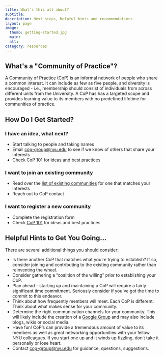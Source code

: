 ```yaml
---
title: What's this all about?
subtitle: 
description: Next steps, helpful hints and recommendations
layout: page
image:
  thumb: getting-started.jpg
  main:
  alt:
category: resources
---
```


## What's a "Community of Practice"?

A Community of Practice (CoP) is an informal network of people who share a common interest. It can include as few as five people, and diversity is encouraged - i.e., membership should consist of individuals from across different units from the University. A CoP has has a targeted scope and provides learning value to its members with no predefined lifetime for communities of practice.

## How Do I Get Started?

### I have an idea, what next?

* Start talking to people and taking names
* Email <a href="mailto:cop-group@nyu.edu">cop-group@nyu.edu</a> to see if we know of others that share your interests
* Check <a href="../resources/2-cop-101.html">CoP 101</a> for ideas and best practices

### I want to join an existing community

* Read over the <a href="../#join">list of existing communities</a> for one that matches your interests
* Reach out to CoP contact 

### I want to register a new community

* Complete the registration form
* Check <a href="../resources/2-cop-101.html">CoP 101</a> for ideas and best practices

## Helpful Hints to Get You Going...

There are several additional things you should consider:

* Is there another CoP that matches what you’re trying to establish? If so, consider joining and contributing to the existing community rather than reinventing the wheel.
* Consider gathering a “coalition of the willing” prior to establishing your CoP.
* Plan ahead - starting up and maintaining a CoP will require a fairly significant time commitment. Seriously consider if you’ve got the time to commit to this endeavor.
* Think about how frequently members will meet. Each CoP is different. Think about what makes sense for your community.
* Determine the right communication channels for your community. This will likely include the creation of a <a href="//www.nyu.edu/its/groups/">Google Group</a> and may also include blogs, wikis or social media. 
* Have fun! CoP’s can provide a tremendous amount of value to its members as well as great networking opportunities with your fellow NYU colleagues. If you start one up and it winds up fizzling, don’t take it personally or lose heart.
* Contact <a href="mailto:cop-group@nyu.edu">cop-group@nyu.edu</a> for guidance, questions, suggestions. 
